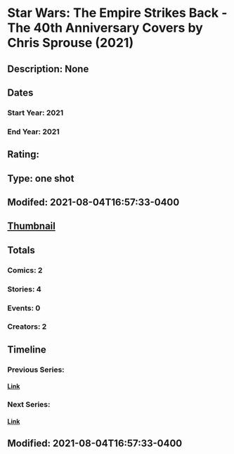# Star Wars: The Empire Strikes Back - The 40th Anniversary Covers by Chris Sprouse (2021)
## Description: None
## Dates
### Start Year: 2021
### End Year: 2021
## Rating: 
## Type: one shot
## Modifed: 2021-08-04T16:57:33-0400
## [Thumbnail](http://i.annihil.us/u/prod/marvel/i/mg/8/00/610aff204c10a.jpg)
## Totals
### Comics: 2
### Stories: 4
### Events: 0
### Creators: 2
## Timeline
### Previous Series: 
#### [Link]()
### Next Series: 
#### [Link]()
## Modified: 2021-08-04T16:57:33-0400